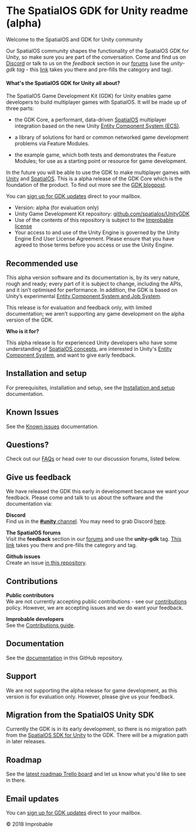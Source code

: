 # The SpatialOS GDK for Unity readme (alpha)

Welcome to the SpatialOS and GDK for Unity community

Our SpatialOS community shapes the functionality of the SpatialOS GDK for Unity, so make sure you are part of the conversation. Come and find us on [Discord](https://discordapp.com/invite/SCZTCYm) or talk to us on the *feedback* section in our [forums](https://forums.improbable.io/) (use the *unity-gdk tag* - this [link](https://forums.improbable.io/latest?tags=unity-gdk) takes you there and pre-fills the category and tag).

#### What's the SpatialOS GDK for Unity all about?
The SpatialOS Game Development Kit (GDK) for Unity enables game developers to build multiplayer games with SpatialOS. It will be made up of three parts:

* the GDK Core, a performant, data-driven [SpatialOS](https://docs.improbable.io/reference/latest/shared/concepts/spatialos) multiplayer integration based on the new Unity [Entity Component System (ECS)](https://unity3d.com/unity/features/job-system-ECS).

* a library of solutions for hard or common networked game development problems via Feature Modules.

* the example game, which both tests and demonstrates the Feature Modules; for use as a starting point or resource for game development.

In the future you will be able to use the GDK to make multiplayer games with [Unity](http://unity3d.com) and [SpatialOS](https://docs.improbable.io/reference/latest/shared/concepts/spatialos). This is a alpha release of the GDK Core which is the foundation of the product. To find out more see the [GDK blogpost](https://improbable.io/games/blog/unity-gdk-our-first-steps).

You can [sign up for GDK updates](http://go.pardot.com/l/169082/2018-06-25/27mhsb) direct to your mailbox.

* Version: alpha (for evaluation only)
* Unity Game Development Kit repository: [github.com/spatialos/UnityGDK](https://github.com/spatialos/UnityGDK)
* Use of the contents of this repository is subject to the [Improbable license](LICENSE.md)
* Your access to and use of the Unity Engine is governed by the Unity Engine End User License Agreement. Please ensure that you have agreed to those terms before you access or use the Unity Engine.

## Recommended use

This alpha version software and its documentation is, by its very nature, rough and ready; every part of it is subject to change, including the APIs, and it isn’t optimised for performance. In addition, the GDK is based on Unity’s experimental [Entity Component System and Job System](https://unity3d.com/unity/features/job-system-ECS).

This release is for evaluation and feedback only, with limited documentation; we aren’t supporting any game development on the alpha version of the GDK.

**Who is it for?**

This alpha release is for experienced Unity developers who have some understanding of [SpatialOS concepts](https://docs.improbable.io/reference/13.0/shared/concepts/spatialos), are interested in Unity's [Entity Component System](https://github.com/Unity-Technologies/EntityComponentSystemSamples/blob/master/Documentation/index.md), and want to give early feedback.

## Installation and setup
For prerequisites, installation and setup, see the [Installation and setup](docs/setup-and-installing.md) documentation.

## Known Issues
See the [Known issues](docs/known-issues.md) documentation.

## Questions?
Check out our [FAQs](docs/content/faqs/faqs.md) or head over to our discussion forums, listed below.

## Give us feedback

We have released the GDK this early in development because we want your feedback. Please come and talk to us about the software and the documentation via:

**Discord**<br/>
Find us in the [**#unity** channel](https://discord.gg/SCZTCYm). You may need to grab Discord [here](https://discordapp.com).

**The SpatialOS forums**<br/>
Visit the **feedback** section in our [forums](https://forums.improbable.io) and use the **unity-gdk** tag. [This link](https://forums.improbable.io/new-topic?category=Feedback&tags=unity-gdk) takes you there and pre-fills the category and tag.

**Github issues**<br/>
Create an issue [in this repository](https://github.com/spatialos/UnityGDK/issues).

## Contributions

**Public contributors**<br/>
We are not currently accepting public contributions - see our [contributions](.github/CONTRIBUTING.md) policy. However, we are accepting issues and we do want your feedback.

**Improbable developers**<br/>
See the [Contributions guide](https://improbableio.atlassian.net/wiki/x/foDrDw).

## Documentation
See the [documentation](docs/README.md#documentation) in this GitHub repository.

## Support
We are not supporting the alpha release for game development, as this version is for evaluation only. However, please give us your feedback.

## Migration from the SpatialOS Unity SDK
Currently the GDK is in its early development, so there is no migration path from the [SpatialOS SDK for Unity](https://github.com/spatialos/UnitySDK) to the GDK. There will be a migration path in later releases.

## Roadmap
See the [latest roadmap Trello board](https://trello.com/b/29tMKyQC) and let us know what you'd like to see in there.

## Email updates
You can [sign up for GDK updates](http://go.pardot.com/l/169082/2018-06-25/27mhsb) direct to your mailbox.

&copy; 2018 Improbable
